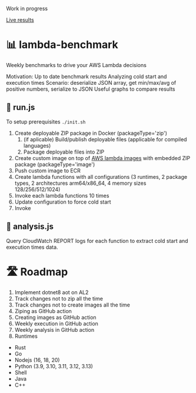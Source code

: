 Work in progress

[Live results](https://rutkowski-tomasz.github.io/lambda-benchmark/)

# 📊 lambda-benchmark

Weekly benchmarks to drive your AWS Lambda decisions

Motivation:
Up to date benchmark results
Analyzing cold start and execution times
Scenario: deserialize JSON array, get min/max/avg of positive numbers, serialize to JSON
Useful graphs to compare results

## 🚀 run.js

To setup prerequisites `./init.sh`
1. Create deployable ZIP package in Docker (packageType='zip')
    1. (if aplicable) Build/publish deployable files (applicable for compiled languages)
    1. Package deployable files into ZIP
1. Create custom image on top of [AWS lambda images](https://gallery.ecr.aws/lambda) with embedded ZIP package (packageType='image')
1. Push custom image to ECR
1. Create lambda functions with all configurations (3 runtimes, 2 package types, 2 architectures arm64/x86_64, 4 memory sizes 128/256/512/1024) 
1. Invoke each lambda functions 10 times
  1. Update configuration to force cold start
  1. Invoke

## 🔎 analysis.js
Query CloudWatch REPORT logs for each function to extract cold start and execution times data.
 
# 🛣️ Roadmap

1. Implement dotnet8 aot on AL2
1. Track changes not to zip all the time
1. Track changes not to create images all the time
1. Ziping as GitHub action
1. Creating images as GitHub action
1. Weekly execution in GitHub action
1. Weekly analysis in GitHub action
1. Runtimes
- Rust
- Go
- Nodejs (16, 18, 20)
- Python (3.9, 3.10, 3.11, 3.12, 3.13)
- Shell
- Java
- C++